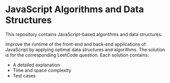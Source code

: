 # JavaScript Algorithms and Data Structures
This repository contains JavaScript-based algorithms and data structures.


Improve the runtime of the front-end and back-end applications of JavaScript by applying optimal data structures and algorithms. 
The solution is for the corresponding LeetCode question. 
Each solution contains: 
* A detailed explanation
* Time and space complexity
* Test cases
